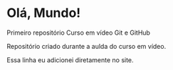 # Olá, Mundo!
 Primeiro repositório Curso em vídeo Git e GitHub
 
 Repositório criado durante a aulda do curso em vídeo.

Essa linha eu adicionei diretamente no site.

